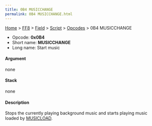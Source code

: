 ```yaml
---
title: 0B4 MUSICCHANGE
permalink: 0B4 MUSICCHANGE.html
---
```


[Home](../../../../Main%20Page.md) > [FF8](../../../../FF8.md) > [Field](../../../Field.md) > [Script](../../Script.md) > [Opcodes](../Opcodes.md) > 0B4 MUSICCHANGE

-   Opcode: **0x0B4**
-   Short name: **MUSICCHANGE**
-   Long name: Start music

#### Argument

none

#### Stack

none

#### Description

Stops the currently playing background music and starts playing music
loaded by [MUSICLOAD][].

  [MUSICLOAD]: 0B5%20MUSICLOAD.md "wikilink"
